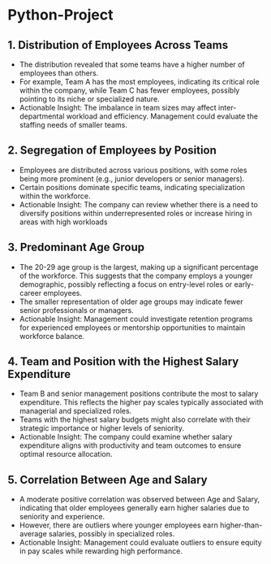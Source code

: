 # Python-Project

## 1. Distribution of Employees Across Teams

+ The distribution revealed that some teams have a higher number of employees than others.
+ For example, Team A has the most employees, indicating its critical role within the company, while Team C has fewer employees, possibly pointing to its niche or specialized nature.
+ Actionable Insight: The imbalance in team sizes may affect inter-departmental workload and efficiency. Management could evaluate the staffing needs of smaller teams.

## 2. Segregation of Employees by Position

+ Employees are distributed across various positions, with some roles being more prominent (e.g., junior developers or senior managers).
+ Certain positions dominate specific teams, indicating specialization within the workforce.
+ Actionable Insight: The company can review whether there is a need to diversify positions within underrepresented roles or increase hiring in areas with high workloads

## 3. Predominant Age Group

+ The 20-29 age group is the largest, making up a significant percentage of the workforce. This suggests that the company employs a younger demographic, possibly reflecting a focus on entry-level roles or early-career employees.
+ The smaller representation of older age groups may indicate fewer senior professionals or managers.
+ Actionable Insight: Management could investigate retention programs for experienced employees or mentorship opportunities to maintain workforce balance.

## 4. Team and Position with the Highest Salary Expenditure

+ Team B and senior management positions contribute the most to salary expenditure. This reflects the higher pay scales typically associated with managerial and specialized roles.
+ Teams with the highest salary budgets might also correlate with their strategic importance or higher levels of seniority.
+ Actionable Insight: The company could examine whether salary expenditure aligns with productivity and team outcomes to ensure optimal resource allocation.

## 5. Correlation Between Age and Salary

+ A moderate positive correlation was observed between Age and Salary, indicating that older employees generally earn higher salaries due to seniority and experience.
+ However, there are outliers where younger employees earn higher-than-average salaries, possibly in specialized roles.
+ Actionable Insight: Management could evaluate outliers to ensure equity in pay scales while rewarding high performance.
